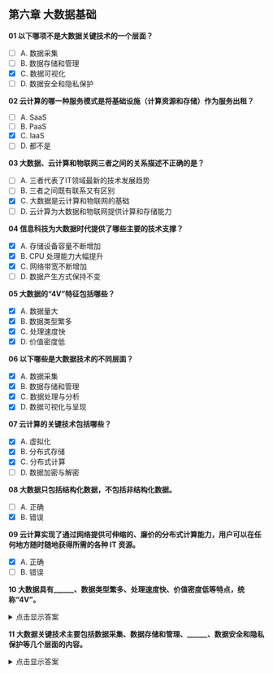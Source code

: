 ## 第六章 大数据基础

**01 以下哪项不是大数据关键技术的一个层面？**  
- [ ] A. 数据采集  
- [ ] B. 数据存储和管理  
- [x] C. 数据可视化  
- [ ] D. 数据安全和隐私保护  

**02 云计算的哪一种服务模式是将基础设施（计算资源和存储）作为服务出租？**  
- [ ] A. SaaS  
- [ ] B. PaaS  
- [x] C. IaaS  
- [ ] D. 都不是  

**03 大数据、云计算和物联网三者之间的关系描述不正确的是？**  
- [ ] A. 三者代表了IT领域最新的技术发展趋势  
- [ ] B. 三者之间既有联系又有区别  
- [x] C. 大数据是云计算和物联网的基础  
- [ ] D. 云计算为大数据和物联网提供计算和存储能力  

**04 信息科技为大数据时代提供了哪些主要的技术支撑？**  
- [x] A. 存储设备容量不断增加  
- [x] B. CPU 处理能力大幅提升  
- [x] C. 网络带宽不断增加  
- [ ] D. 数据产生方式保持不变  

**05 大数据的“4V”特征包括哪些？**  
- [x] A. 数据量大  
- [x] B. 数据类型繁多  
- [x] C. 处理速度快  
- [x] D. 价值密度低  

**06 以下哪些是大数据技术的不同层面？**  
- [x] A. 数据采集  
- [x] B. 数据存储和管理  
- [x] C. 数据处理与分析  
- [x] D. 数据可视化与呈现  

**07 云计算的关键技术包括哪些？**  
- [x] A. 虚拟化  
- [x] B. 分布式存储  
- [x] C. 分布式计算  
- [ ] D. 数据加密与解密  

**08 大数据只包括结构化数据，不包括非结构化数据。**  
- [ ] A. 正确  
- [x] B. 错误  

**09 云计算实现了通过网络提供可伸缩的、廉价的分布式计算能力，用户可以在任何地方随时随地获得所需的各种 IT 资源。**  
- [x] A. 正确  
- [ ] B. 错误  

**10 大数据具有______、数据类型繁多、处理速度快、价值密度低等特点，统称“4V”。**  
<details><summary>点击显示答案</summary>
数据量大
</details>

**11 大数据关键技术主要包括数据采集、数据存储和管理、______、数据安全和隐私保护等几个层面的内容。**  
<details><summary>点击显示答案</summary>
数据可视化与呈现
</details>
